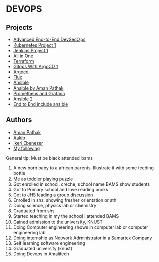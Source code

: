 # DEVOPS

## Projects
- [Advanced End-to-End DevSecOps](https://blog.stackademic.com/advanced-end-to-end-devsecops-kubernetes-three-tier-project-using-aws-eks-argocd-prometheus-fbbfdb956d1a)
- [Kubernetes Project 1](https://aakibkhan1.medium.com/project-8-three-tier-application-deployment-on-kubernetes-bf9323de40e0)
- [Jenkins Project 1](https://medium.com/@rahuldesharaj92/create-and-build-your-first-ci-cd-pipeline-with-jenkins-00250594f330)
- [All in One](https://medium.com/@ikbenezer/end-to-end-devsecops-kubernetes-project-using-aws-eks-with-terraform-jenkins-and-argocd-9375c2225684)
- [Terraform](https://medium.com/@deepamathan/terraform-infrastructure-as-a-code-1dbf0f7ed3e1)
- [Gitops With ArgoCD 1](https://medium.com/@topahadzi/gitops-with-argocd-3d41fca8214d)
- [Argocd](https://deniz-turkmen.medium.com/getting-started-with-argo-cd-a-beginners-guide-561d2c30de38)
- [Flux](https://medium.com/@selvamraju007/fluxcd-introduction-and-installation-demo-fb9fe0cb7555)
- [Ansible](https://medium.com/swlh/getting-started-with-ansible-ee31be8c6a75)
- [Ansible by Aman Pathak](https://medium.com/p/7351c1f28580)
- [Prometheus and Grafana](https://medium.com/simform-engineering/revolutionize-monitoring-empowering-spring-boot-applications-with-prometheus-and-grafana-e99c5c7248cf)
- [Ansible 2](https://medium.com/@sandeep010498/learn-ansible-with-real-time-project-cf6a0a512d45)
- [End to End include ansible](https://hackernoon.com/building-a-cicd-pipeline-with-aws-k8s-docker-ansible-git-github-apache-maven-and-jenkins?utm_source=chatgpt.com)

## Authors
- [Aman Pathak](https://amanpathakdevops.medium.com/)
- [Aakib](https://medium.com/@aakibkhan1)
- [Ikeri Ebenezer](https://medium.com/@ikbenezer)
- [My following](https://medium.com/@ignatusa3)


General tip: Must be black
attended bams


1. A new born baby to a african parents. Illustrate it with some feeding bottle
2. Me as toddler playing puzzle
3. Got enrolled in school. creche, school name BAMS show students
4. Got to Primary school and love reading books
5. Got to JHS leading a group discussion
6. Enrolled in shs, showing fresher orientation or sth
7. Doing science, physics lab or chemistry
8. Graduated from shs
9. Started teaching in my the school i attended BAMS
10. Gained admission to the university, KNUST
11. Doing Computer engineering shows in computer lab or computer engineering lab
12. Doing internship as Network Administrator in a Samartex Company
13. Self learning software engineering
14. Graduated university (knust)
15. Doing Devops in Amalitech